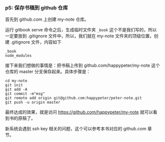 ### p5: 保存书稿到 github 仓库

首先到 github.com 上创建 my-note 仓库。

运行 gitbook serve 命令之后，生成临时文件夹 `_book` 这个不是我们写的，所以一定要放到 .gitignore 文件中，所以，我们就在 my-note 文件夹的顶级位置，创建 .gitignore 文件，内容如下

```
_book
node_modules
```

接下来我们想做的事情是：把书稿上传到 github.com/happypeter/my-note 这个仓库的 master 分支保存起来。具体步骤是：

```
cd my-note
git init
git add -A
git commit -m"msg"
git remote add origin git@github.com:happypeter/peter-note.git
git push -u origin master
```

最终达成的效果，就是访问 https://github.com/happypeter/my-note 就可以看到书的原稿了。

新系统会遇到 ssh key 相关的问题，这个可以参考本书对应的 github.com 章节。
